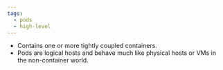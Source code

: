 ```yaml
---
tags:
  - pods
  - high-level
---
```

- Contains one or more tightly coupled containers.
- Pods are logical hosts and behave much like physical hosts or VMs in the non-container world.